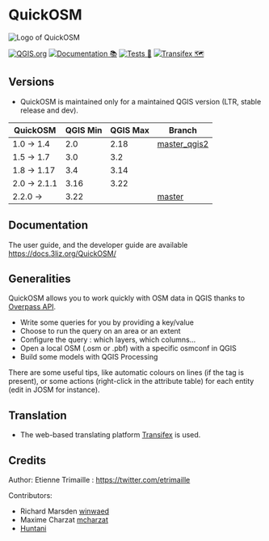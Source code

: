 # QuickOSM

![Logo of QuickOSM](QuickOSM/resources/icons/QuickOSM.svg)

[![QGIS.org](https://img.shields.io/badge/QGIS.org-published-green)](https://plugins.qgis.org/plugins/QuickOSM/)
[![Documentation 📚](https://github.com/3liz/QuickOSM/actions/workflows/publish-doc.yml/badge.svg)](https://github.com/3liz/QuickOSM/actions/workflows/publish-doc.yml)
[![Tests 🎳](https://github.com/3liz/QuickOSM/actions/workflows/ci.yml/badge.svg)](https://github.com/3liz/QuickOSM/actions/workflows/ci.yml)
[![Transifex 🗺](https://github.com/3liz/QuickOSM/actions/workflows/transifex.yml/badge.svg)](https://github.com/3liz/QuickOSM/actions/workflows/transifex.yml)

## Versions

* QuickOSM is maintained only for a maintained QGIS version (LTR, stable release and dev).

| QuickOSM    | QGIS Min | QGIS Max | Branch                                                             |
|-------------|----------|------|--------------------------------------------------------------------|
| 1.0 → 1.4   | 2.0      | 2.18 | [master_qgis2](https://github.com/3liz/QuickOSM/tree/master_qgis2) |
| 1.5 → 1.7   | 3.0      | 3.2  |                                                                    |
| 1.8 → 1.17  | 3.4      | 3.14 |                                                                    |
| 2.0 → 2.1.1 | 3.16     | 3.22 |                                                                    |
| 2.2.0 →     | 3.22     |      | [master](https://github.com/3liz/QuickOSM/tree/master)             |

## Documentation

The user guide, and the developer guide are available https://docs.3liz.org/QuickOSM/

## Generalities

QuickOSM allows you to work quickly with OSM data in QGIS thanks to [Overpass API][Overpass].
* Write some queries for you by providing a key/value
* Choose to run the query on an area or an extent
* Configure the query : which layers, which columns…
* Open a local OSM (.osm or .pbf) with a specific osmconf in QGIS
* Build some models with QGIS Processing

There are some useful tips, like automatic colours on lines (if the tag is present),
or some actions (right-click in the attribute table) for each entity (edit in JOSM for instance).

[Overpass]: https://wiki.openstreetmap.org/wiki/Overpass_API

## Translation

* The web-based translating platform [Transifex](https://www.transifex.com/quickosm/gui/dashboard/) is used.

## Credits

Author: Etienne Trimaille : https://twitter.com/etrimaille

Contributors:
* Richard Marsden [winwaed](https://github.com/winwaed)
* Maxime Charzat [mcharzat](https://github.com/mcharzat)
* [Huntani](https://github.com/Huntani)
